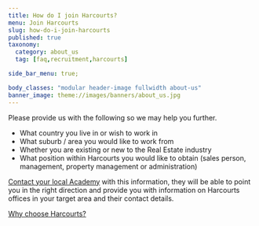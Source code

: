 ```yaml
---
title: How do I join Harcourts?
menu: Join Harcourts
slug: how-do-i-join-harcourts
published: true
taxonomy:
  category: about_us
  tag: [faq,recruitment,harcourts]

side_bar_menu: true;

body_classes: "modular header-image fullwidth about-us"
banner_image: theme://images/banners/about_us.jpg
---
```


Please provide us with the following so we may help you further.

- What country you live in or wish to work in
- What suburb / area you would like to work from
- Whether you are existing or new to the Real Estate industry
- What position within Harcourts you would like to obtain (sales person, management, property management or administration)

[Contact your local Academy](/about-us/contact-us) with this information, they will be able to point you in the right direction and provide you with information on Harcourts offices in your target area and their contact details.

[Why choose Harcourts?](http://international.harcourts.net/join/choose-harcourts/)
